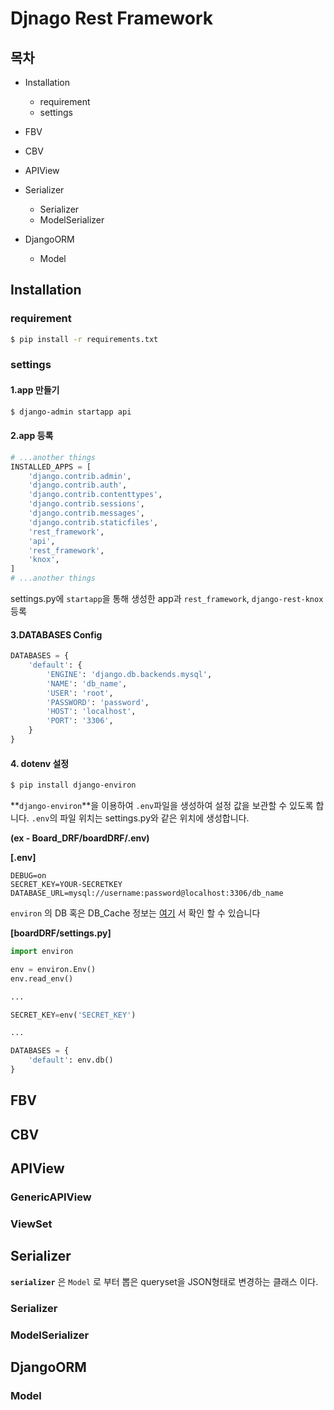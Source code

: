 # Djnago Rest Framework

## 목차
- Installation
  - requirement
  - settings
- FBV
  
- CBV

- APIView
  
- Serializer
    - Serializer
    - ModelSerializer
- DjangoORM
    - Model
  
## Installation

### requirement
```bash
$ pip install -r requirements.txt
```
### settings

#### 1.app 만들기
```bash
$ django-admin startapp api
```
#### 2.app 등록
```python
# ...another things
INSTALLED_APPS = [
    'django.contrib.admin',
    'django.contrib.auth',
    'django.contrib.contenttypes',
    'django.contrib.sessions',
    'django.contrib.messages',
    'django.contrib.staticfiles',
    'rest_framework',
    'api',
    'rest_framework',
    'knox',
]
# ...another things
```
settings.py에 `startapp`을 통해 생성한 app과 `rest_framework`, `django-rest-knox` 등록

#### 3.DATABASES Config

```python
DATABASES = {
    'default': {
        'ENGINE': 'django.db.backends.mysql',
        'NAME': 'db_name',
        'USER': 'root',
        'PASSWORD': 'password',
        'HOST': 'localhost',
        'PORT': '3306',
    }
}
```

#### 4. dotenv 설정

```bash
$ pip install django-environ 
```
**`django-environ`**을 이용하여 `.env`파일을 생성하여 설정 값을 보관할 수 있도록 합니다. `.env`의 파일 위치는 settings.py와 같은 위치에 생성합니다.

**(ex - Board_DRF/boardDRF/.env)**

**[.env]**
```dotenv
DEBUG=on
SECRET_KEY=YOUR-SECRETKEY
DATABASE_URL=mysql://username:password@localhost:3306/db_name
```

`environ` 의 DB 혹은 DB_Cache 정보는 [여기](https://github.com/joke2k/django-environ) 서 확인 할 수 있습니다

**[boardDRF/settings.py]**
```python
import environ

env = environ.Env()
env.read_env()

...

SECRET_KEY=env('SECRET_KEY')

...

DATABASES = {
    'default': env.db()
}
```

## FBV

## CBV

## APIView

### GenericAPIView

### ViewSet

## Serializer
**`serializer`** 은 `Model` 로 부터 뽑은 queryset을 JSON형태로 변경하는 클래스 이다.


### Serializer

### ModelSerializer

## DjangoORM

### Model
